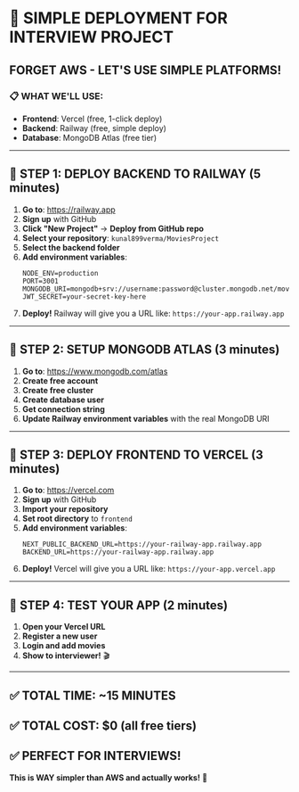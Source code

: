 # 🚀 SIMPLE DEPLOYMENT FOR INTERVIEW PROJECT

## **FORGET AWS - LET'S USE SIMPLE PLATFORMS!**

### **📋 WHAT WE'LL USE:**
- **Frontend**: Vercel (free, 1-click deploy)
- **Backend**: Railway (free, simple deploy)
- **Database**: MongoDB Atlas (free tier)

---

## **🎯 STEP 1: DEPLOY BACKEND TO RAILWAY (5 minutes)**

1. **Go to**: https://railway.app
2. **Sign up** with GitHub
3. **Click "New Project"** → **Deploy from GitHub repo**
4. **Select your repository**: `kunal899verma/MoviesProject`
5. **Select the backend folder**
6. **Add environment variables**:
   ```
   NODE_ENV=production
   PORT=3001
   MONGODB_URI=mongodb+srv://username:password@cluster.mongodb.net/movies
   JWT_SECRET=your-secret-key-here
   ```
7. **Deploy!** Railway will give you a URL like: `https://your-app.railway.app`

---

## **🎯 STEP 2: SETUP MONGODB ATLAS (3 minutes)**

1. **Go to**: https://www.mongodb.com/atlas
2. **Create free account**
3. **Create free cluster**
4. **Create database user**
5. **Get connection string**
6. **Update Railway environment variables** with the real MongoDB URI

---

## **🎯 STEP 3: DEPLOY FRONTEND TO VERCEL (3 minutes)**

1. **Go to**: https://vercel.com
2. **Sign up** with GitHub
3. **Import your repository**
4. **Set root directory** to `frontend`
5. **Add environment variables**:
   ```
   NEXT_PUBLIC_BACKEND_URL=https://your-railway-app.railway.app
   BACKEND_URL=https://your-railway-app.railway.app
   ```
6. **Deploy!** Vercel will give you a URL like: `https://your-app.vercel.app`

---

## **🎯 STEP 4: TEST YOUR APP (2 minutes)**

1. **Open your Vercel URL**
2. **Register a new user**
3. **Login and add movies**
4. **Show to interviewer!** 🎬

---

## **✅ TOTAL TIME: ~15 MINUTES**
## **✅ TOTAL COST: $0 (all free tiers)**
## **✅ PERFECT FOR INTERVIEWS!**

**This is WAY simpler than AWS and actually works!** 🚀
